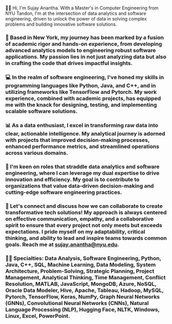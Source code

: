 👋🏻 Hi, I'm Sujay Anantha. With a Master's in Computer Engineering from NYU Tandon, I'm at the intersection of data analytics and software engineering, driven to unlock the power of data in solving complex problems and building innovative software solutions.

### 🗽 Based in New York, my journey has been marked by a fusion of academic rigor and hands-on experience, from developing advanced analytics models to engineering robust software applications. My passion lies in not just analyzing data but also in crafting the code that drives impactful insights.

### 💻 In the realm of software engineering, I've honed my skills in programming languages like Python, Java, and C++, and in utilizing frameworks like TensorFlow and Pytorch. My work experience, combined with academic projects, has equipped me with the knack for designing, testing, and implementing scalable software solutions.

### 📊 As a data enthusiast, I excel in transforming raw data into clear, actionable intelligence. My analytical journey is adorned with projects that improved decision-making processes, enhanced performance metrics, and streamlined operations across various domains.

### 🚀 I'm keen on roles that straddle data analytics and software engineering, where I can leverage my dual expertise to drive innovation and efficiency. My goal is to contribute to organizations that value data-driven decision-making and cutting-edge software engineering practices.

### 📩 Let's connect and discuss how we can collaborate to create transformative tech solutions! My approach is always centered on effective communication, empathy, and a collaborative spirit to ensure that every project not only meets but exceeds expectations. I pride myself on my adaptability, critical thinking, and ability to lead and inspire teams towards common goals. Reach me at sujay.anantha@nyu.edu.

### 💪🏻 Specialties: Data Analysis, Software Engineering, Python, Java, C++, SQL, Machine Learning, Data Modeling, System Architecture, Problem-Solving, Strategic Planning, Project Management, Analytical Thinking, Time Management, Conflict Resolution, MATLAB, JavaScript, MongoDB, Azure, NoSQL, Oracle Data Modeler, Hive, Apache, Tableau, Hadoop, MySQL, Pytorch, TensorFlow, Keras, NumPy, Graph Neural Networks (GNNs), Convolutional Neural Networks (CNNs), Natural Language Processing (NLP), Hugging Face, NLTK, Windows, Linux, Excel, PowerPoint.

<!--
**Sujay-Anantha/Sujay-Anantha** is a ✨ _special_ ✨ repository because its `README.md` (this file) appears on your GitHub profile.

Here are some ideas to get you started:

- 🔭 I’m currently working on ...
- 🌱 I’m currently learning ...
- 👯 I’m looking to collaborate on ...
- 🤔 I’m looking for help with ...
- 💬 Ask me about ...
- 📫 How to reach me: ...
- 😄 Pronouns: ...
- ⚡ Fun fact: ...
-->

